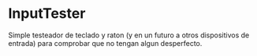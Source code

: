 # InputTester
Simple testeador de teclado y raton (y en un futuro a otros dispositivos de entrada) para comprobar que no tengan algun desperfecto.
